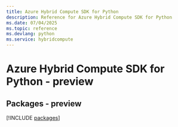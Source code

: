 ```yaml
---
title: Azure Hybrid Compute SDK for Python
description: Reference for Azure Hybrid Compute SDK for Python
ms.date: 07/04/2025
ms.topic: reference
ms.devlang: python
ms.service: hybridcompute
---
```

# Azure Hybrid Compute SDK for Python - preview
## Packages - preview
[!INCLUDE [packages](hybrid-compute-index.md)]